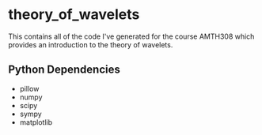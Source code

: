 # theory_of_wavelets
This contains all of the code I've generated for the course AMTH308 which provides an introduction to the theory of wavelets.

## Python Dependencies

* pillow
* numpy
* scipy
* sympy
* matplotlib

